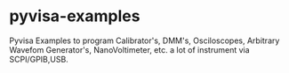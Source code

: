 # pyvisa-examples
Pyvisa Examples to program Calibrator's, DMM's, Osciloscopes, Arbitrary Wavefom Generator's, NanoVoltimeter, etc. a lot of instrument via SCPI/GPIB,USB.
